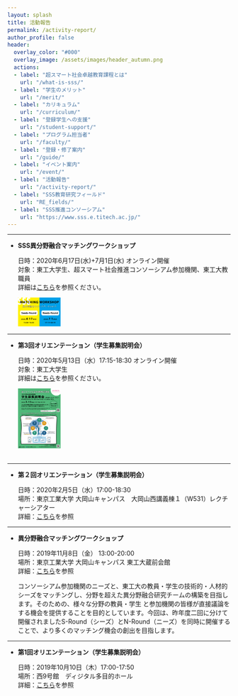 ```yaml
---
layout: splash
title: 活動報告
permalink: /activity-report/
author_profile: false
header:
  overlay_color: "#000"
  overlay_image: /assets/images/header_autumn.png
  actions:
  - label: "超スマート社会卓越教育課程とは"
    url: "/what-is-sss/"
  - label: "学生のメリット"
    url: "/merit/"
  - label: "カリキュラム"
    url: "/curriculum/"
  - label: "登録学生への支援​"
    url: "/student-support/"
  - label: "プログラム担当者​"
    url: "/faculty/"
  - label: "登録・修了案内"
    url: "/guide/"
  - label: "イベント案内"
    url: "/event/"
  - label: "活動報告"
    url: "/activity-report/"
  - label: "SSS教育研究フィールド"
    url: "RE_fields/"
  - label: "SSS推進コンソーシアム"
    url: "https://www.sss.e.titech.ac.jp/"
---
```


<hr>

* **SSS異分野融合マッチングワークショップ**

  日時：2020年6月17日(水)+7月1日(水) オンライン開催<br>
  対象：東工大学生、超スマート社会推進コンソーシアム参加機関、東工大教職員<br>
  詳細は[こちら](https://www.sss.e.titech.ac.jp/event-sss-matching-ws-20200617/)を参照ください。　
  <div style="text-align:left"><img src="/assets/images/matchingWS_20200703.png" width="20%" height="20%" />
  </div>
<hr>

* **第3回オリエンテーション（学生募集説明会）**

  日時：2020年5月13日（水）17:15-18:30 オンライン開催<br>
  対象：東工大学生<br>
  詳細は[こちら](/3rd-orientation)を参照ください。　
  <div style="text-align:left"><a href="/doc/3rd_orientation.pdf"><img src="/assets/images/3rd_orientation.png" width="20%" height="20%" /></a></div><br>
<hr>

* **第２回オリエンテーション（学生募集説明会）**

  日時：2020年2月5日（水）17:00-18:30<br>
  場所：東京工業大学 大岡山キャンパス　大岡山西講義棟１（W531）レクチャーシアター<br>
  詳細：[こちら](/2nd-orientation/)を参照
<hr>

* **異分野融合マッチングワークショップ**

  日時：2019年11月8日（金） 13:00-20:00<br>
  場所：東京工業大学 大岡山キャンパス 東工大蔵前会館<br>
  詳細：[こちら](http://www.sss.e.titech.ac.jp/event-sss-matching-ws-20191108/)を参照 <br>

  コンソーシアム参加機関のニーズと、東工大の教員・学生の技術的・人材的シーズをマッチングし、分野を超えた異分野融合研究チームの構築を目指します。そのための、様々な分野の教員・学生 と参加機関の皆様が直接議論をする機会を提供することを目的としています。今回は、昨年度二回に分けて開催されましたS-Round（シーズ）とN-Round（ニーズ）を同時に開催することで、より多くのマッチング機会の創出を目指します。
<hr>

* **第1回オリエンテーション（学生募集説明会）**

  日時：2019年10月10日（木）17:00-17:50 <br>
  場所：西9号館　ディジタル多目的ホール <br>
  詳細：[こちら](/1st-orientation/)を参照
